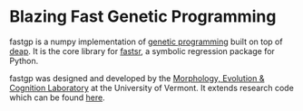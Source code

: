 # Blazing Fast Genetic Programming
fastgp is a numpy implementation of [genetic programming](https://en.wikipedia.org/wiki/Genetic_programming) built on top of [deap](https://github.com/DEAP/deap). It is the core library for [fastsr](https://github.com/cfusting/fast-symbolic-regression), a symbolic regression package for Python.

fastgp was designed and developed by the [Morphology, Evolution & Cognition Laboratory](http://www.meclab.org/) at the University of Vermont. It extends research code which can be found [here](https://github.com/mszubert/gecco_2016).
